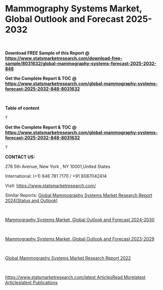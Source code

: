 <h1>Mammography Systems Market, Global Outlook and Forecast 2025-2032</h1><br/><p><strong>Download FREE Sample of this Report @ <a href="https://www.statsmarketresearch.com/download-free-sample/8031632/global-mammography-systems-forecast-2025-2032-848">https://www.statsmarketresearch.com/download-free-sample/8031632/global-mammography-systems-forecast-2025-2032-848</a></strong></p>
 
 
 
 <div><b>Get the Complete Report & TOC @ <a href="https://www.statsmarketresearch.com/global-mammography-systems-forecast-2025-2032-848-8031632">https://www.statsmarketresearch.com/global-mammography-systems-forecast-2025-2032-848-8031632</a></b></div>
 
 
 
 <p><br />
 
 <b>Table of content</b></p>
 
 
 
 <p>? </p>
 
 
 
 <div><b>Get the Complete Report & TOC @ <a href="https://www.statsmarketresearch.com/global-mammography-systems-forecast-2025-2032-848-8031632">https://www.statsmarketresearch.com/global-mammography-systems-forecast-2025-2032-848-8031632</a></b></div>
 
 
 
 <p>? </p>
 
 
 
 <p><b>CONTACT US:</b><br />
 
 276 5th Avenue, New York , NY 10001,United States<br />
 
 International: (+1) 646 781 7170 / +91 8087042414<br />
 
 Visit: <a href="https://www.statsmarketresearch.com/">https://www.statsmarketresearch.com/</a><br />
 
 Similar Reports: <a href="https://www.statsmarketresearch.com/global-mammography-systems-forecast-2025-2032-848-8031632">Global Mammography Systems Market Research Report 2024(Status and Outlook)</a><br />
 
 <br />
 
 <a href="https://www.statsmarketresearch.com/global-mammography-systems-forecast-2025-2032-848-8031632">Mammography Systems Market, Global Outlook and Forecast 2024-2030</a><br />
 
 <br />
 
 <a href="https://www.statsmarketresearch.com/global-mammography-systems-forecast-2025-2032-848-8031632">Mammography Systems Market, Global Outlook and Forecast 2023-2029</a><br />
 
 <br />
 
 <a href="https://www.statsmarketresearch.com/global-mammography-systems-forecast-2025-2032-848-8031632">Global Mammography Systems Market Research Report 2022</a><br />
 
 <br />
 
 <a href="https://gyeongbokgung.com">https://www.statsmarketresearch.com/</a><a href="https://hallyeomaritime.com">latest Articles</a><a href="https://jingwansa.com">Read More</a><a href="https://nguoiviet.jp/">latest Articles</a><a href="https://www.intelmarketresearch.com/">latest Publications</a></p>